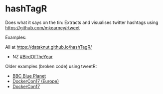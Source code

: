 # hashTagR
Does what it says on the tin: Extracts and visualises twitter hashtags using https://github.com/mkearney/rtweet

Examples:

All at https://dataknut.github.io/hashTagR/

 * NZ [#BirdOfTheYear](https://dataknut.github.io/hashTagR/birdOfTheYear2018.html)
 
 Older examples (broken code) using tweetR:
 
  * [BBC Blue Planet](https://dataknut.github.io/tweetR/tweetRBluePlanet2_2017.html) 
  * [DockerCon17 (Europe)](dataknut.github.io/tweetR/tweetDockerConEU_2017.html)
  * [DockerCon17](https://dataknut.github.io/tweetR/tweetDockerCon.html)
